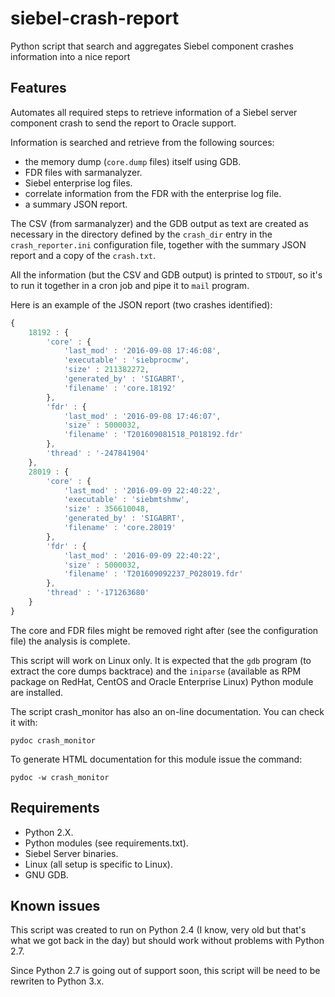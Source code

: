 # siebel-crash-report
Python script that search and aggregates Siebel component crashes information
into a nice report

## Features

Automates all required steps to retrieve information of a Siebel server
component crash to send the report to Oracle support.

Information is searched and retrieve from the following sources:

- the memory dump (`core.dump` files) itself using GDB.
- FDR files with sarmanalyzer.
- Siebel enterprise log files.
- correlate information from the FDR with the enterprise log file.
- a summary JSON report.

The CSV (from sarmanalyzer) and the GDB output as text are created as necessary
in the directory defined by the `crash_dir` entry in the `crash_reporter.ini`
configuration file, together with the summary JSON report and a copy of the
`crash.txt`.

All the information (but the CSV and GDB output) is printed to `STDOUT`, so
it's to run it together in a cron job and pipe it to `mail` program.

Here is an example of the JSON report (two crashes identified):

```javascript
{
	18192 : {
		'core' : {
			'last_mod' : '2016-09-08 17:46:08',
			'executable' : 'siebprocmw',
			'size' : 211382272,
			'generated_by' : 'SIGABRT',
			'filename' : 'core.18192'
		},
		'fdr' : {
			'last_mod' : '2016-09-08 17:46:07',
			'size' : 5000032,
			'filename' : 'T201609081518_P018192.fdr'
		},
		'thread' : '-247841904'
	},
	28019 : {
		'core' : {
			'last_mod' : '2016-09-09 22:40:22',
			'executable' : 'siebmtshmw',
			'size' : 356610048,
			'generated_by' : 'SIGABRT',
			'filename' : 'core.28019'
		},
		'fdr' : {
			'last_mod' : '2016-09-09 22:40:22',
			'size' : 5000032,
			'filename' : 'T201609092237_P028019.fdr'
		},
		'thread' : '-171263680'
	}
}
```

The core and FDR files might be removed right after (see the configuration file)
the analysis is complete.

This script will work on Linux only. It is expected that the `gdb` program (to
  extract the core dumps backtrace) and the `iniparse` (available as RPM
    package on RedHat, CentOS and Oracle Enterprise Linux) Python module are
    installed.

The script crash_monitor has also an on-line documentation. You can check it
with:

```
pydoc crash_monitor
```

To generate HTML documentation for this module issue the command:

```
pydoc -w crash_monitor
```

## Requirements

 - Python 2.X.
 - Python modules (see requirements.txt).
 - Siebel Server binaries.
 - Linux (all setup is specific to Linux).
 - GNU GDB.

## Known issues

This script was created to run on Python 2.4 (I know, very old but that's what
we got back in the day) but should work without problems with Python 2.7.

Since Python 2.7 is going out of support soon, this script will be need to be
rewriten to Python 3.x.

